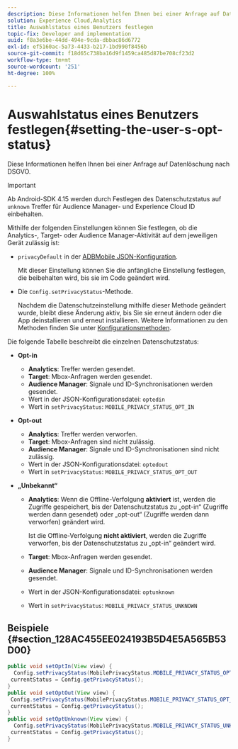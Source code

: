 ```yaml
---
description: Diese Informationen helfen Ihnen bei einer Anfrage auf Datenlöschung nach DSGVO.
solution: Experience Cloud,Analytics
title: Auswahlstatus eines Benutzers festlegen
topic-fix: Developer and implementation
uuid: f8a3e6be-44dd-494e-9cda-dbbac86d6772
exl-id: ef5160ac-5a73-4433-b217-1bd990f8456b
source-git-commit: f18d65c738ba16d9f1459ca485d87be708cf23d2
workflow-type: tm+mt
source-wordcount: '251'
ht-degree: 100%

---
```


# Auswahlstatus eines Benutzers festlegen{#setting-the-user-s-opt-status}

Diese Informationen helfen Ihnen bei einer Anfrage auf Datenlöschung nach DSGVO.

>[!IMPORTANT]
>
>Ab Android-SDK 4.15 werden durch Festlegen des Datenschutzstatus auf `unknown` Treffer für Audience Manager- und Experience Cloud ID einbehalten.

Mithilfe der folgenden Einstellungen können Sie festlegen, ob die Analytics-, Target- oder Audience Manager-Aktivität auf dem jeweiligen Gerät zulässig ist:

* `privacyDefault` in der [ADBMobile JSON-Konfiguration](/help/android/configuration/json-config/json-config.md).

   Mit dieser Einstellung können Sie die anfängliche Einstellung festlegen, die beibehalten wird, bis sie im Code geändert wird.

* Die `Config.setPrivacyStatus`-Methode.

   Nachdem die Datenschutzeinstellung mithilfe dieser Methode geändert wurde, bleibt diese Änderung aktiv, bis Sie sie erneut ändern oder die App deinstallieren und erneut installieren. Weitere Informationen zu den Methoden finden Sie unter  [Konfigurationsmethoden](/help/android/configuration/methods.md).

Die folgende Tabelle beschreibt die einzelnen Datenschutzstatus:

* **Opt-in**

   * **Analytics**: Treffer werden gesendet.
   * **Target**: Mbox-Anfragen werden gesendet.
   * **Audience Manager**: Signale und ID-Synchronisationen werden gesendet.
   * Wert in der JSON-Konfigurationsdatei: `optedin`
   * Wert in `setPrivacyStatus`: `MOBILE_PRIVACY_STATUS_OPT_IN`

* **Opt-out**

   * **Analytics**: Treffer werden verworfen.
   * **Target**: Mbox-Anfragen sind nicht zulässig.
   * **Audience Manager**: Signale und ID-Synchronisationen sind nicht zulässig.
   * Wert in der JSON-Konfigurationsdatei: `optedout`
   * Wert in `setPrivacyStatus`: `MOBILE_PRIVACY_STATUS_OPT_OUT`

* **„Unbekannt“**

   * **Analytics**: Wenn die Offline-Verfolgung **aktiviert** ist, werden die Zugriffe gespeichert, bis der Datenschutzstatus zu „opt-in“ (Zugriffe werden dann gesendet) oder „opt-out“ (Zugriffe werden dann verworfen) geändert wird.

      Ist die Offline-Verfolgung <b>nicht aktiviert</b>, werden die Zugriffe verworfen, bis der Datenschutzstatus zu „opt-in“ geändert wird.
   * **Target**: Mbox-Anfragen werden gesendet.
   * **Audience Manager**: Signale und ID-Synchronisationen werden gesendet.
   * Wert in der JSON-Konfigurationsdatei: `optunknown`
   * Wert in `setPrivacyStatus`: `MOBILE_PRIVACY_STATUS_UNKNOWN`

## Beispiele {#section_128AC455EE024193B5D4E5A565B53D00}

```java
public void setOptIn(View view) { 
  Config.setPrivacyStatus(MobilePrivacyStatus.MOBILE_PRIVACY_STATUS_OPT_IN); 
 currentStatus = Config.getPrivacyStatus(); 
} 
public void setOptOut(View view) { 
 Config.setPrivacyStatus(MobilePrivacyStatus.MOBILE_PRIVACY_STATUS_OPT_OUT); 
 currentStatus = Config.getPrivacyStatus(); 
} 
public void setOptUnknown(View view) { 
  Config.setPrivacyStatus(MobilePrivacyStatus.MOBILE_PRIVACY_STATUS_UNKNOWN); 
 currentStatus = Config.getPrivacyStatus(); 
}
```
